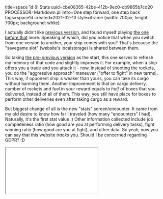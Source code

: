 title=space 1d 6: Stats
uuid=cbe08365-42be-412b-9ec0-cb9865b7cd20
PROCESSOR=Markdown.pl
intro=One step forward, one step back
tags=space1d
created=2021-02-13
style=iframe {width: 700px; height: 700px; background: white}

I actually didn't like [previous version][5], and found myself playing [the one before that][4] more.
Speaking of which, did you notice that when you switch from one version to another, your ship comes with you?
That's because the "savegame slot" (website's localstorage) is shared between them.

[5]: space-1d-5-costly-approach.html
[4]: space-1d-4-trading-and-bluffing.html

So taking [the pre-previous version][4] as the start, this one serves to refresh my memory of that code and slightly improves it.
For example, when a ship offers you a trade and you attack it - now, instead of shooting the rockets, you do the "aggressive approach" maneuver ("offer to fight" in new terms).
This way, if opponent ship is weaker than yours, you can take its cargo without harming them.
Another improvement is that on cargo delivery, number of rockets and fuel in your reward equals to _half_ of boxes that you delivered, instead of all of them.
This way, you still have place for boxes to perform other deliveries even after taking cargo as a reward.

But biggest change of all is the new "stats" screen/encounter.
It came from my old desire to know how far I traveled (how many "encounters" I had).
Naturally, it's the first stat value :)
Other information collected include
job completeness ratio (how good are you at performing delivery tasks),
fight winning ratio (how good are you at fight),
and other data.
So yeah, now you can say that this website _tracks_ you.
Should I be concerned regarding GDPR? :D

<iframe src="space-1d-6-stats.htm"></iframe>
